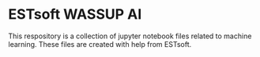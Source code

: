 # ESTsoft WASSUP AI
This respository is a collection of jupyter notebook files related to machine learning.
These files are created with help from ESTsoft.
